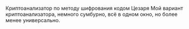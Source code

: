 Криптоанализатор по методу шифрования кодом Цезаря
Мой вариант криптоанализатора, немного сумбурно, всё в одном окно, но более менее универсально.
